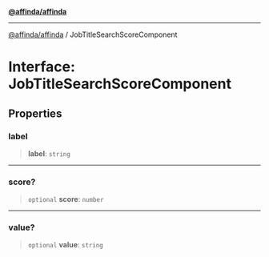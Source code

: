 [**@affinda/affinda**](../README.md)

***

[@affinda/affinda](../globals.md) / JobTitleSearchScoreComponent

# Interface: JobTitleSearchScoreComponent

## Properties

### label

> **label**: `string`

***

### score?

> `optional` **score**: `number`

***

### value?

> `optional` **value**: `string`
